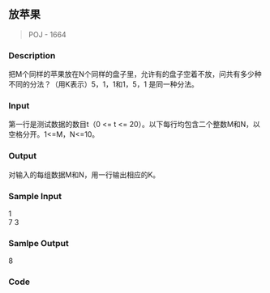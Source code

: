 ## 放苹果
> POJ - 1664

### Description
把M个同样的苹果放在N个同样的盘子里，允许有的盘子空着不放，问共有多少种不同的分法？（用K表示）5，1，1和1，5，1 是同一种分法。

### Input
第一行是测试数据的数目t（0 <= t <= 20）。以下每行均包含二个整数M和N，以空格分开。1<=M，N<=10。

### Output
对输入的每组数据M和N，用一行输出相应的K。

### Sample Input
1  
7 3  

### Samlpe Output
8

### Code